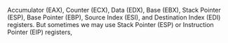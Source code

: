 Accumulator (EAX), Counter (ECX), Data (EDX), Base (EBX), Stack Pointer (ESP), Base Pointer (EBP), Source Index (ESI), and Destination Index (EDI) registers. But sometimes we may use Stack Pointer (ESP) or Instruction Pointer (EIP) registers,